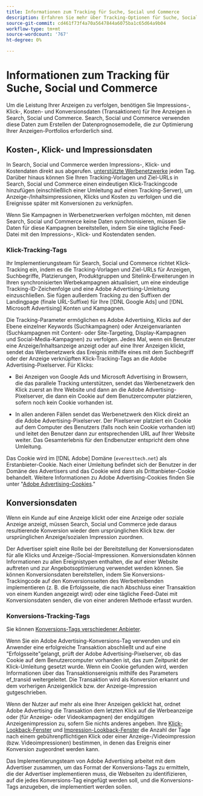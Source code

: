 ```yaml
---
title: Informationen zum Tracking für Suche, Social und Commerce
description: Erfahren Sie mehr über Tracking-Optionen für Suche, Social und Commerce.
source-git-commit: cd461f73f4a70a5647844a6075ba1c65d64a9b04
workflow-type: tm+mt
source-wordcount: '767'
ht-degree: 0%

---
```


# Informationen zum Tracking für Suche, Social und Commerce

Um die Leistung Ihrer Anzeigen zu verfolgen, benötigen Sie Impressions-, Klick-, Kosten- und Konversionsdaten (Transaktionen) für Ihre Anzeigen in Search, Social und Commerce. Search, Social und Commerce verwenden diese Daten zum Erstellen der Datenprognosemodelle, die zur Optimierung Ihrer Anzeigen-Portfolios erforderlich sind.

## Kosten-, Klick- und Impressionsdaten

In Search, Social und Commerce werden Impressions-, Klick- und Kostendaten direkt aus abgerufen. [unterstützte Werbenetzwerke](/help/search-social-commerce/introduction/supported-inventory.md) jeden Tag. Darüber hinaus können Sie Ihren Tracking-Vorlagen und Ziel-URLs in Search, Social und Commerce einen eindeutigen Klick-Trackingcode hinzufügen (einschließlich einer Umleitung auf einen Tracking-Server), um Anzeige-/Inhaltsimpressionen, Klicks und Kosten zu verfolgen und die Ereignisse später mit Konversionen zu verknüpfen.

Wenn Sie Kampagnen in Werbenetzwerken verfolgen möchten, mit denen Search, Social und Commerce keine Daten synchronisieren, müssen Sie Daten für diese Kampagnen bereitstellen, indem Sie eine tägliche Feed-Datei mit den Impressions-, Klick- und Kostendaten senden.

### Klick-Tracking-Tags

Ihr Implementierungsteam für Search, Social und Commerce richtet Klick-Tracking ein, indem es die Tracking-Vorlagen und Ziel-URLs für Anzeigen, Suchbegriffe, Platzierungen, Produktgruppen und Sitelink-Erweiterungen in Ihren synchronisierten Werbekampagnen aktualisiert, um eine eindeutige Tracking-ID-Zeichenfolge und eine Adobe Advertising-Umleitung einzuschließen. Sie fügen außerdem Tracking zu den Suffixen der Landingpage (finale URL-Suffixe) für Ihre [!DNL Google Ads] und [!DNL Microsoft Advertising] Konten und Kampagnen.

Die Tracking-Parameter ermöglichen es Adobe Advertising, Klicks auf der Ebene einzelner Keywords (Suchkampagnen) oder Anzeigenvarianten (Suchkampagnen mit Content- oder Site-Targeting, Display-Kampagnen und Social-Media-Kampagnen) zu verfolgen. Jedes Mal, wenn ein Benutzer eine Anzeige/Inhaltsanzeige anzeigt oder auf eine Ihrer Anzeigen klickt, sendet das Werbenetzwerk das Ereignis mithilfe eines mit dem Suchbegriff oder der Anzeige verknüpften Klick-Tracking-Tags an die Adobe Advertising-Pixelserver. Für Klicks:

* Bei Anzeigen von Google Ads und Microsoft Advertising in Browsern, die das parallele Tracking unterstützen, sendet das Werbenetzwerk den Klick zuerst an Ihre Website und dann an die Adobe Advertising-Pixelserver, die dann ein Cookie auf dem Benutzercomputer platzieren, sofern noch kein Cookie vorhanden ist.

* In allen anderen Fällen sendet das Werbenetzwerk den Klick direkt an die Adobe Advertising-Pixelserver. Der Pixelserver platziert ein Cookie auf dem Computer des Benutzers (falls noch kein Cookie vorhanden ist) und leitet den Benutzer dann zur entsprechenden URL auf Ihrer Website weiter. Das Gesamterlebnis für den Endbenutzer entspricht dem ohne Umleitung.

Das Cookie wird im [!DNL Adobe] Domäne (`everesttech.net`) als Erstanbieter-Cookie. Nach einer Umleitung befindet sich der Benutzer in der Domäne des Advertisers und das Cookie wird dann als Drittanbieter-Cookie behandelt. Weitere Informationen zu Adobe Advertising-Cookies finden Sie unter &quot;[Adobe Advertising-Cookies](https://experienceleague.adobe.com/docs/core-services/interface/ec-cookies/cookies-advertising-cloud.html).&quot;

## Konversionsdaten

Wenn ein Kunde auf eine Anzeige klickt oder eine Anzeige oder soziale Anzeige anzeigt, müssen Search, Social und Commerce jede daraus resultierende Konversion wieder dem ursprünglichen Klick bzw. der ursprünglichen Anzeige/sozialen Impression zuordnen.

Der Advertiser spielt eine Rolle bei der Bereitstellung der Konversionsdaten für alle Klicks und Anzeige-/Social-Impressionen. Konversionsdaten können Informationen zu allen Ereignistypen enthalten, die auf einer Website auftreten und zur Angebotsoptimierung verwendet werden können. Sie können Konversionsdaten bereitstellen, indem Sie Konversions-Trackingcode auf den Konversionsseiten des Werbetreibenden implementieren (z. B. die Erfolgsseite, die nach Abschluss einer Transaktion von einem Kunden angezeigt wird) oder eine tägliche Feed-Datei mit Konversionsdaten senden, die von einer anderen Methode erfasst wurden.

### Konversions-Tracking-Tags

Sie können [Konversions-Tags verschiedener Anbieter](/help/search-social-commerce/tracking/conversion-tracking-about.md).

Wenn Sie ein Adobe Advertising-Konversions-Tag verwenden und ein Anwender eine erfolgreiche Transaktion abschließt und auf eine &quot;Erfolgsseite&quot;gelangt, prüft der Adobe Advertising-Pixelserver, ob das Cookie auf dem Benutzercomputer vorhanden ist, das zum Zeitpunkt der Klick-Umleitung gesetzt wurde. Wenn ein Cookie gefunden wird, werden Informationen über das Transaktionsereignis mithilfe des Parameters ef_transid weitergeleitet. Die Transaktion wird als Konversion erkannt und dem vorherigen Anzeigenklick bzw. der Anzeige-Impression gutgeschrieben.

Wenn der Nutzer auf mehr als eine Ihrer Anzeigen geklickt hat, ordnet Adobe Advertising die Transaktion dem letzten Klick auf die Werbeanzeige oder (für Anzeige- oder Videokampagnen) der endgültigen Anzeigenimpression zu, sofern Sie nichts anderes angeben. Ihre [Klick-Lookback-Fenster](/help/search-social-commerce/glossary.md#c-d) und [Impression-Lookback-Fenster](/help/search-social-commerce/glossary.md#i-j) die Anzahl der Tage nach einem gebührenpflichtigen Klick oder einer Anzeige-/Videoimpression (bzw. Videoimpressionen) bestimmen, in denen das Ereignis einer Konversion zugeordnet werden kann.

Das Implementierungsteam von Adobe Advertising arbeitet mit dem Advertiser zusammen, um das Format der Konversions-Tags zu ermitteln, die der Advertiser implementieren muss, die Webseiten zu identifizieren, auf die jedes Konversions-Tag eingefügt werden soll, und die Konversions-Tags anzugeben, die implementiert werden sollen.
